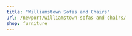 ```yaml
---
title: "Williamstown Sofas and Chairs"
url: /newport/williamstown-sofas-and-chairs/
shop: furniture
---
```

